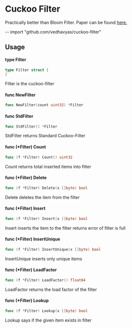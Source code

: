 # Cuckoo Filter

Practically better than Bloom Filter. Paper can be found [here.](https://www.cs.cmu.edu/~dga/papers/cuckoo-conext2014.pdf)

--
    import "github.com/vedhavyas/cuckoo-filter"


## Usage

#### type Filter

```go
type Filter struct {
}
```

Filter is the cuckoo-filter

#### func  NewFilter

```go
func NewFilter(count uint32) *Filter
```

#### func  StdFilter

```go
func StdFilter() *Filter
```
StdFilter returns Standard Cuckoo-Filter

#### func (*Filter) Count

```go
func (f *Filter) Count() uint32
```
Count returns total inserted items into filter

#### func (*Filter) Delete

```go
func (f *Filter) Delete(x []byte) bool
```
Delete deletes the item from the filter

#### func (*Filter) Insert

```go
func (f *Filter) Insert(x []byte) bool
```
Insert inserts the item to the filter returns error of filter is full

#### func (*Filter) InsertUnique

```go
func (f *Filter) InsertUnique(x []byte) bool
```
InsertUnique inserts only unique items

#### func (*Filter) LoadFactor

```go
func (f *Filter) LoadFactor() float64
```
LoadFactor returns the load factor of the filter

#### func (*Filter) Lookup

```go
func (f *Filter) Lookup(x []byte) bool
```
Lookup says if the given item exists in filter
